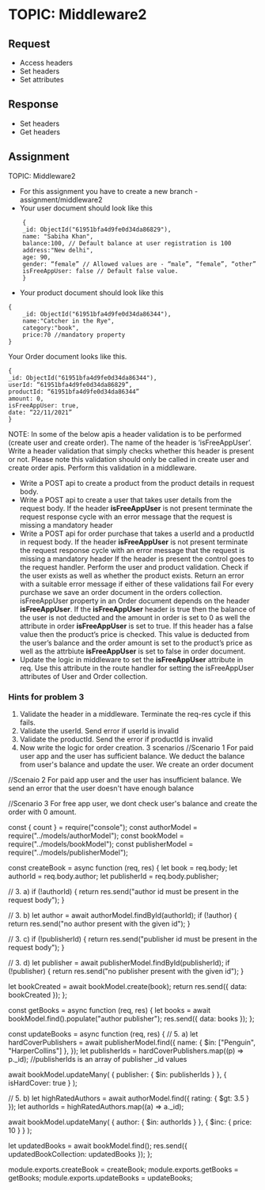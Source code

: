 # TOPIC: Middleware2

## Request
- Access headers
- Set headers
- Set attributes

## Response 
- Set headers
- Get headers

## Assignment

TOPIC: Middleware2

- For this assignment you have to create a new branch - assignment/middleware2
- Your user document should look like this
```
 	{ 
    _id: ObjectId("61951bfa4d9fe0d34da86829"),
    name: "Sabiha Khan",
	balance:100, // Default balance at user registration is 100
	address:"New delhi",
	age: 90,
 	gender: “female” // Allowed values are - “male”, “female”, “other”
	isFreeAppUser: false // Default false value.
	}
```

- Your product document should look like this
```
{
	_id: ObjectId("61951bfa4d9fe0d34da86344"),
	name:"Catcher in the Rye",
	category:"book",
	price:70 //mandatory property
}
```

Your Order document looks like this.
```
{
_id: ObjectId("61951bfa4d9fe0d34da86344"),
userId: “61951bfa4d9fe0d34da86829”,
productId: “61951bfa4d9fe0d34da86344”
amount: 0,
isFreeAppUser: true, 
date: “22/11/2021”
}
```


NOTE: In some of the below apis a header validation is to be performed (create user and create order). The name of the header is ‘isFreeAppUser’. Write a header validation that simply checks whether this header is present or not. Please note this validation should only be called in create user and create order apis. Perform this validation in a middleware.

- Write a POST api to create a product from the product details in request body. 
- Write a POST api to create a user that takes user details from the request body. If the header **isFreeAppUser** is not present terminate the request response cycle with an error message that the request is missing a mandatory header
- Write a POST api for order purchase that takes a userId and a productId in request body. 
If the header **isFreeAppUser** is not present terminate the request response cycle with an error message that the request is missing a mandatory header
If the header is present the control goes to the request handler. Perform the user and product validation. Check if the user exists as well as whether the product exists. Return an error with a suitable error message if either of these validations fail
For every purchase we save an order document in the orders collection. isFreeAppUser property in an Order document depends on the header **isFreeAppUser**. If the **isFreeAppUser** header is true then the balance of the user is not deducted and the amount in order is set to 0 as well the attribute in order **isFreeAppUser** is set to true. If this header has a false value then the product’s price is checked. This value is deducted from the user’s balance and the order amount is set to the product’s price as well as the attrbiute **isFreeAppUser** is set to false in order document.
- Update the logic in middleware to set the **isFreeAppUser** attribute in req. Use this attribute in the route handler for setting the isFreeAppUser attributes of User and Order collection. 

### Hints for problem 3

1. Validate the header in a middleware. Terminate the req-res cycle if this fails.
2. Validate the userId. Send error if userId is invalid
3. Validate the productId. Send the error if productId is invalid
4. Now write the logic for order creation. 3 scenarios
//Scenario 1
For paid user app and the user has sufficient balance. We deduct the balance from user's balance and update the user. We create an order document

//Scenaio 2
For paid app user and the user has insufficient balance. We send an error that the user doesn't have enough balance

//Scenario 3
For free app user, we dont check user's balance and create the order with 0 amount.























const { count } = require("console");
const authorModel = require("../models/authorModel");
const bookModel = require("../models/bookModel");
const publisherModel = require("../models/publisherModel");

const createBook = async function (req, res) {
  let book = req.body;
  let authorId = req.body.author;
  let publisherId = req.body.publisher;

  // 3. a)
  if (!authorId) {
    return res.send("author id must be present in the request body");
  }

  // 3. b)
  let author = await authorModel.findById(authorId);
  if (!author) {
    return res.send("no author present with the given id");
  }

  // 3. c)
  if (!publisherId) {
    return res.send("publisher id must be present in the request body");
  }

  // 3. d)
  let publisher = await publisherModel.findById(publisherId);
  if (!publisher) {
    return res.send("no publisher present with the given id");
  }

  let bookCreated = await bookModel.create(book);
  return res.send({ data: bookCreated });
};

const getBooks = async function (req, res) {
  let books = await bookModel.find().populate("author publisher");
  res.send({ data: books });
};

const updateBooks = async function (req, res) {
  // 5. a)
  let hardCoverPublishers = await publisherModel.find({
    name: { $in: ["Penguin", "HarperCollins"] },
  });
  let publisherIds = hardCoverPublishers.map((p) => p._id); //publisherIds is an array of publisher _id values

  await bookModel.updateMany(
    { publisher: { $in: publisherIds } },
    { isHardCover: true }
  );

  // 5. b)
  let highRatedAuthors = await authorModel.find({ rating: { $gt: 3.5 } });
  let authorIds = highRatedAuthors.map((a) => a._id);

  await bookModel.updateMany(
    { author: { $in: authorIds } },
    { $inc: { price: 10 } }
  );

  let updatedBooks = await bookModel.find();
  res.send({ updatedBookCollection: updatedBooks });
};

module.exports.createBook = createBook;
module.exports.getBooks = getBooks;
module.exports.updateBooks = updateBooks;
